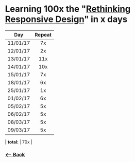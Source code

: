 # Learning 100x the "[Rethinking Responsive Design](https://una.im/rethinking-responsive/#💁)" in x days

| Day       | Repeat |
|:---------:|:---:|
| 11/01/17  | 7x |
| 12/01/17  | 2x |
| 13/01/17  | 11x |
| 14/01/17  | 10x |
| 15/01/17  | 7x |
| 18/01/17  | 6x |
| 25/01/17  | 1x |
| 01/02/17  | 6x |
| 05/02/17  | 5x |
| 06/02/17  | 5x |
| 08/03/17  | 5x |
| 09/03/17  | 5x |

| **total:** | 70x |

### [<-- Back](https://github.com/afonsopacifer/learn-english-every-single-day)

